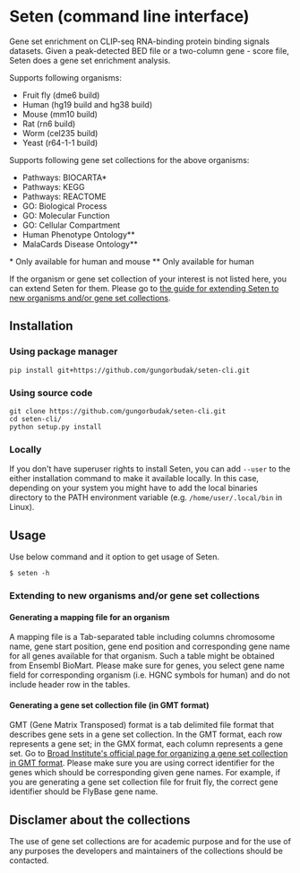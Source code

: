 # Seten (command line interface)

Gene set enrichment on CLIP-seq RNA-binding protein binding signals datasets. Given a peak-detected BED file or a two-column gene - score file, Seten does a gene set enrichment analysis.

Supports following organisms:

* Fruit fly (dme6 build)
* Human (hg19 build and hg38 build)
* Mouse (mm10 build)
* Rat (rn6 build)
* Worm (cel235 build)
* Yeast (r64-1-1 build)

Supports following gene set collections for the above organisms:

* Pathways: BIOCARTA*
* Pathways: KEGG
* Pathways: REACTOME
* GO: Biological Process
* GO: Molecular Function
* GO: Cellular Compartment
* Human Phenotype Ontology**
* MalaCards Disease Ontology**

\* Only available for human and mouse \** Only available for human

If the organism or gene set collection of your interest is not listed here, you can extend Seten for them. Please go to [the guide for extending Seten to new organisms and/or gene set collections](#extending-to-new-organisms-and-or-gene-set-collections).

## Installation

### Using package manager

    pip install git+https://github.com/gungorbudak/seten-cli.git

### Using source code

    git clone https://github.com/gungorbudak/seten-cli.git
    cd seten-cli/
    python setup.py install

### Locally

If you don't have superuser rights to install Seten, you can add `--user` to the either installation command to make it available locally. In this case, depending on your system you might have to add the local binaries directory to the PATH environment variable (e.g. `/home/user/.local/bin` in Linux).

## Usage

Use below command and it option to get usage of Seten.

    $ seten -h

### Extending to new organisms and/or gene set collections

#### Generating a mapping file for an organism

A mapping file is a Tab-separated table including columns chromosome name, gene start position, gene end position and corresponding gene name for all genes available for that organism. Such a table might be obtained from Ensembl BioMart. Please make sure for genes, you select gene name field for corresponding organism (i.e. HGNC symbols for human) and do not include header row in the tables.

#### Generating a gene set collection file (in GMT format)

GMT (Gene Matrix Transposed) format is a tab delimited file format that describes gene sets in a gene set collection. In the GMT format, each row represents a gene set; in the GMX format, each column represents a gene set. Go to [Broad Institute's official page for organizing a gene set collection in GMT format](http://www.broadinstitute.org/cancer/software/gsea/wiki/index.php/Data_formats#GMT:_Gene_Matrix_Transposed_file_format_.28.2A.gmt.29). Please make sure you are using correct identifier for the genes which should be corresponding given gene names. For example, if you are generating a gene set collection file for fruit fly, the correct gene identifier should be FlyBase gene name.

## Disclamer about the collections

The use of gene set collections are for academic purpose and for the use of any purposes the developers and maintainers of the collections should be contacted.

